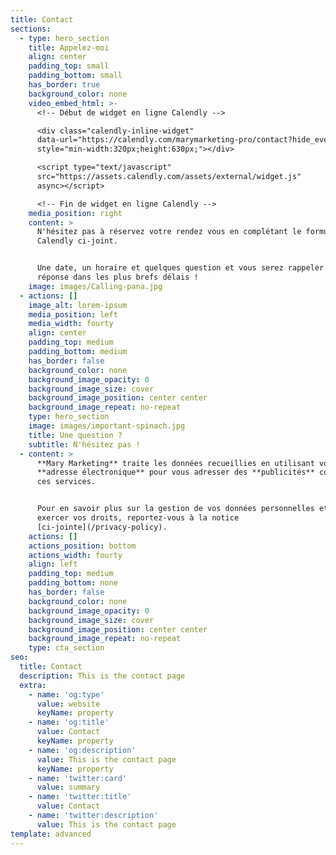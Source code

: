```yaml
---
title: Contact
sections:
  - type: hero_section
    title: Appelez-moi
    align: center
    padding_top: small
    padding_bottom: small
    has_border: true
    background_color: none
    video_embed_html: >-
      <!-- Début de widget en ligne Calendly -->

      <div class="calendly-inline-widget"
      data-url="https://calendly.com/marymarketing-pro/contact?hide_event_type_details=1"
      style="min-width:320px;height:630px;"></div>

      <script type="text/javascript"
      src="https://assets.calendly.com/assets/external/widget.js"
      async></script>

      <!-- Fin de widget en ligne Calendly -->
    media_position: right
    content: >
      N'hésitez pas à réservez votre rendez vous en complétant le formulaire
      Calendly ci-joint.


      Une date, un horaire et quelques question et vous serez rappeler avec une
      réponse dans les plus brefs délais !
    image: images/Calling-pana.jpg
  - actions: []
    image_alt: lorem-ipsum
    media_position: left
    media_width: fourty
    align: center
    padding_top: medium
    padding_bottom: medium
    has_border: false
    background_color: none
    background_image_opacity: 0
    background_image_size: cover
    background_image_position: center center
    background_image_repeat: no-repeat
    type: hero_section
    image: images/important-spinach.jpg
    title: Une question ?
    subtitle: N'hésitez pas !
  - content: >
      **Mary Marketing** traite les données recueillies en utilisant votre
      **adresse électronique** pour vous adresser des **publicités** concernant
      ces services.


      Pour en savoir plus sur la gestion de vos données personnelles et pour
      exercer vos droits, reportez-vous à la notice
      [ci-jointe](/privacy-policy).
    actions: []
    actions_position: bottom
    actions_width: fourty
    align: left
    padding_top: medium
    padding_bottom: none
    has_border: false
    background_color: none
    background_image_opacity: 0
    background_image_size: cover
    background_image_position: center center
    background_image_repeat: no-repeat
    type: cta_section
seo:
  title: Contact
  description: This is the contact page
  extra:
    - name: 'og:type'
      value: website
      keyName: property
    - name: 'og:title'
      value: Contact
      keyName: property
    - name: 'og:description'
      value: This is the contact page
      keyName: property
    - name: 'twitter:card'
      value: summary
    - name: 'twitter:title'
      value: Contact
    - name: 'twitter:description'
      value: This is the contact page
template: advanced
---
```

